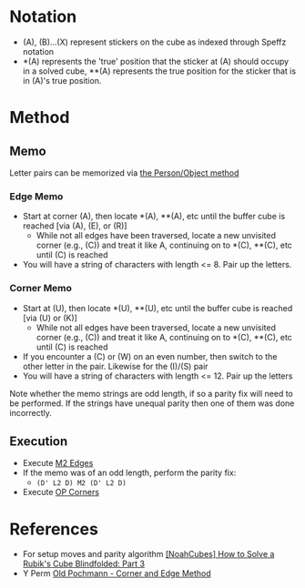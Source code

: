 # Notation
- (A), (B)...(X) represent stickers on the cube as indexed through Speffz notation
- *(A) represents the 'true' position that the sticker at (A) should occupy in a solved cube, **(A) represents the true position for the sticker that is in (A)'s true position.

# Method
## Memo
Letter pairs can be memorized via [the Person/Object method](PO_Memo.md)

### Edge Memo
- Start at corner (A), then locate *(A), **(A), etc until the buffer cube is reached [via (A), (E), or (R)]
    - While not all edges have been traversed, locate a new unvisited corner (e.g., (C)) and treat it like A, continuing on to *(C), **(C), etc until (C) is reached
- You will have a string of characters with length <= 8. Pair up the letters.

### Corner Memo
- Start at (U), then locate *(U), **(U), etc until the buffer cube is reached [via (U) or (K)]
    - While not all edges have been traversed, locate a new unvisited corner (e.g., (C)) and treat it like A, continuing on to *(C), **(C), etc until (C) is reached
- If you encounter a (C) or (W) on an even number, then switch to the other letter in the pair. Likewise for the (I)/(S) pair
- You will have a string of characters with length <= 12. Pair up the letters

Note whether the memo strings are odd length, if so a parity fix will need to be
performed. If the strings have unequal parity then one of them was done incorrectly.

## Execution
- Execute [M2 Edges](M2_Edges.md)
- If the memo was of an odd length, perform the parity fix:
    - `(D' L2 D) M2 (D' L2 D)`
- Execute [OP Corners](OP_Corners.md)

# References
- For setup moves and parity algorithm [[NoahCubes] How to Solve a Rubik's Cube Blindfolded: Part 3](https://www.youtube.com/watch?v=o49SnZhr2oM)
- Y Perm [Old Pochmann - Corner and Edge Method](https://www.speedcubereview.com/blind-solving-algorithms.html)